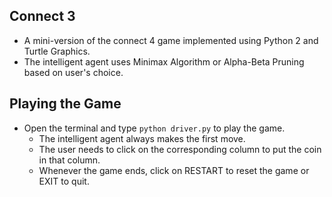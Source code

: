 ## Connect 3
- A mini-version of the connect 4 game implemented using Python 2 and Turtle Graphics.
- The intelligent agent uses Minimax Algorithm or Alpha-Beta Pruning based on user's choice.

## Playing the Game

- Open the terminal and type `python driver.py` to play the game.
	- The intelligent agent always makes the first move.
	- The user needs to click on the corresponding column to put the coin in that column.
	- Whenever the game ends, click on RESTART to reset the game or EXIT to quit.
